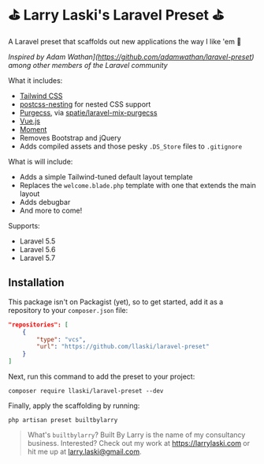 # ⛳️ Larry Laski's Laravel Preset ⛳️

A Laravel preset that scaffolds out new applications the way I like 'em 👊

_Inspired by Adam Wathan](https://github.com/adamwathan/laravel-preset) among other members of the Laravel community_

What it includes:

- [Tailwind CSS](https://tailwindcss.com)
- [postcss-nesting](https://github.com/jonathantneal/postcss-nesting) for nested CSS support
- [Purgecss](https://www.purgecss.com/), via [spatie/laravel-mix-purgecss](https://github.com/spatie/laravel-mix-purgecss)
- [Vue.js](https://vuejs.org/)
- [Moment](https://momentjs.com/)
- Removes Bootstrap and jQuery
- Adds compiled assets and those pesky `.DS_Store` files to `.gitignore`

What is will include:
- Adds a simple Tailwind-tuned default layout template
- Replaces the `welcome.blade.php` template with one that extends the main layout
- Adds debugbar
- And more to come!

Supports:

- Laravel 5.5
- Laravel 5.6
- Laravel 5.7

## Installation

This package isn't on Packagist (yet), so to get started, add it as a repository to your `composer.json` file:

```json
"repositories": [
    {
        "type": "vcs",
        "url": "https://github.com/llaski/laravel-preset"
    }
]
```

Next, run this command to add the preset to your project:

```
composer require llaski/laravel-preset --dev
```

Finally, apply the scaffolding by running:

```
php artisan preset builtbylarry
```

> What's `builtbylarry`? Built By Larry is the name of my consultancy business. Interested? Check out my work at https://larrylaski.com or hit me up at larry.laski@gmail.com.
